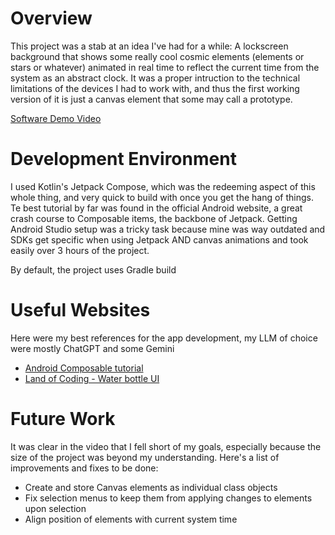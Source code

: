 # Overview

This project was a stab at an idea I've had for a while: A lockscreen background that shows some really cool cosmic elements (elements or stars or whatever) 
animated in real time to reflect the current time from the system as an abstract clock. It was a proper intruction to the technical limitations of the devices I had to work with,
and thus the first working version of it is just a canvas element that some may call a prototype.

[Software Demo Video](https://youtu.be/FAMk8KPp3DQ)

# Development Environment

I used Kotlin's Jetpack Compose, which was the redeeming aspect of this whole thing, and very quick to build with once you get the hang of things. Te best tutorial by far was found in the
official Android website, a great crash course to Composable items, the backbone of Jetpack. Getting Android Studio setup was a tricky task because mine was way outdated and SDKs get specific
when using Jetpack AND canvas animations and took easily over 3 hours of the project.

By default, the project uses Gradle build

# Useful Websites

Here were my best references for the app development, my LLM of choice were mostly ChatGPT and some Gemini

- [Android Composable tutorial](https://developer.android.com/develop/ui/compose/tutorial)
- [Land of Coding - Water bottle UI](https://www.youtube.com/watch?v=vmT0SScA2lA)

# Future Work

It was clear in the video that I fell short of my goals, especially because the size of the project was beyond my understanding. Here's a list of improvements and fixes to be done:

- Create and store Canvas elements as individual class objects
- Fix selection menus to keep them from applying changes to elements upon selection
- Align position of elements with current system time